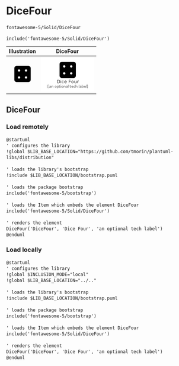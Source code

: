 # DiceFour


```text
fontawesome-5/Solid/DiceFour
```

```text
include('fontawesome-5/Solid/DiceFour')
```



| Illustration | DiceFour |
| :---: | :---: |
| ![illustration for Illustration](../../fontawesome-5/Solid/DiceFour.png) | ![illustration for DiceFour](../../fontawesome-5/Solid/DiceFour.Local.png) |




## DiceFour

### Load remotely
```plantuml
@startuml
' configures the library
!global $LIB_BASE_LOCATION="https://github.com/tmorin/plantuml-libs/distribution"

' loads the library's bootstrap
!include $LIB_BASE_LOCATION/bootstrap.puml

' loads the package bootstrap
include('fontawesome-5/bootstrap')

' loads the Item which embeds the element DiceFour
include('fontawesome-5/Solid/DiceFour')

' renders the element
DiceFour('DiceFour', 'Dice Four', 'an optional tech label')
@enduml
```

### Load locally
```plantuml
@startuml
' configures the library
!global $INCLUSION_MODE="local"
!global $LIB_BASE_LOCATION="../.."

' loads the library's bootstrap
!include $LIB_BASE_LOCATION/bootstrap.puml

' loads the package bootstrap
include('fontawesome-5/bootstrap')

' loads the Item which embeds the element DiceFour
include('fontawesome-5/Solid/DiceFour')

' renders the element
DiceFour('DiceFour', 'Dice Four', 'an optional tech label')
@enduml
```

